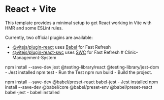# React + Vite

This template provides a minimal setup to get React working in Vite with HMR and some ESLint rules.

Currently, two official plugins are available:

- [@vitejs/plugin-react](https://github.com/vitejs/vite-plugin-react/blob/main/packages/plugin-react/README.md) uses [Babel](https://babeljs.io/) for Fast Refresh
- [@vitejs/plugin-react-swc](https://github.com/vitejs/vite-plugin-react-swc) uses [SWC](https://swc.rs/) for Fast Refresh
  #   C l i n i c - M a n a g e m e n t - S y s t e m 
   
   

npm install --save-dev jest @testing-library/react @testing-library/jest-dom - Jest installed
npm test - Run the Test
npm run build - Build the project.

npm install --save-dev @babel/preset-react babel-jest - Jest installed
npm install --save-dev @babel/core @babel/preset-env @babel/preset-react babel-jest - babel installed
